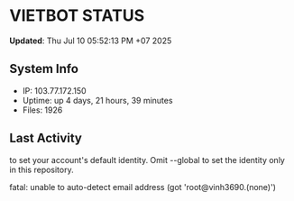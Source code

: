 # VIETBOT STATUS
**Updated**: Thu Jul 10 05:52:13 PM +07 2025

## System Info
- IP: 103.77.172.150
- Uptime: up 4 days, 21 hours, 39 minutes
- Files: 1926

## Last Activity

to set your account's default identity.
Omit --global to set the identity only in this repository.

fatal: unable to auto-detect email address (got 'root@vinh3690.(none)')
